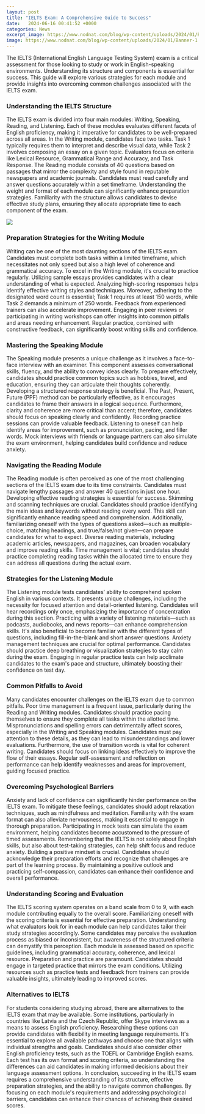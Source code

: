 ```yaml
---
layout: post
title: "IELTS Exam: A Comprehensive Guide to Success"
date:   2024-06-16 00:41:52 +0000
categories: News
excerpt_image: https://www.nodnat.com/blog/wp-content/uploads/2024/01/Banner-1.jpg
image: https://www.nodnat.com/blog/wp-content/uploads/2024/01/Banner-1.jpg
---
```


The IELTS (International English Language Testing System) exam is a critical assessment for those looking to study or work in English-speaking environments. Understanding its structure and components is essential for success. This guide will explore various strategies for each module and provide insights into overcoming common challenges associated with the IELTS exam.
### Understanding the IELTS Structure
The IELTS exam is divided into four main modules: Writing, Speaking, Reading, and Listening. Each of these modules evaluates different facets of English proficiency, making it imperative for candidates to be well-prepared across all areas. 
In the Writing module, candidates face two tasks. Task 1 typically requires them to interpret and describe visual data, while Task 2 involves composing an essay on a given topic. Evaluators focus on criteria like Lexical Resource, Grammatical Range and Accuracy, and Task Response. 
The Reading module consists of 40 questions based on passages that mirror the complexity and style found in reputable newspapers and academic journals. Candidates must read carefully and answer questions accurately within a set timeframe. 
Understanding the weight and format of each module can significantly enhance preparation strategies. Familiarity with the structure allows candidates to devise effective study plans, ensuring they allocate appropriate time to each component of the exam.

![](https://www.nodnat.com/blog/wp-content/uploads/2024/01/Banner-1.jpg)
### Preparation Strategies for the Writing Module
Writing can be one of the most daunting sections of the IELTS exam. Candidates must complete both tasks within a limited timeframe, which necessitates not only speed but also a high level of coherence and grammatical accuracy. To excel in the Writing module, it's crucial to practice regularly.
Utilizing sample essays provides candidates with a clear understanding of what is expected. Analyzing high-scoring responses helps identify effective writing styles and techniques. Moreover, adhering to the designated word count is essential; Task 1 requires at least 150 words, while Task 2 demands a minimum of 250 words. 
Feedback from experienced trainers can also accelerate improvement. Engaging in peer reviews or participating in writing workshops can offer insights into common pitfalls and areas needing enhancement. Regular practice, combined with constructive feedback, can significantly boost writing skills and confidence.
### Mastering the Speaking Module
The Speaking module presents a unique challenge as it involves a face-to-face interview with an examiner. This component assesses conversational skills, fluency, and the ability to convey ideas clearly. To prepare effectively, candidates should practice common topics such as hobbies, travel, and education, ensuring they can articulate their thoughts coherently.
Developing a structured response strategy is beneficial. The Past, Present, Future (PPF) method can be particularly effective, as it encourages candidates to frame their answers in a logical sequence. Furthermore, clarity and coherence are more critical than accent; therefore, candidates should focus on speaking clearly and confidently.
Recording practice sessions can provide valuable feedback. Listening to oneself can help identify areas for improvement, such as pronunciation, pacing, and filler words. Mock interviews with friends or language partners can also simulate the exam environment, helping candidates build confidence and reduce anxiety.
### Navigating the Reading Module
The Reading module is often perceived as one of the most challenging sections of the IELTS exam due to its time constraints. Candidates must navigate lengthy passages and answer 40 questions in just one hour. Developing effective reading strategies is essential for success.
Skimming and scanning techniques are crucial. Candidates should practice identifying the main ideas and keywords without reading every word. This skill can significantly enhance reading speed and comprehension. Additionally, familiarizing oneself with the types of questions asked—such as multiple-choice, matching headings, and true/false/not given—can prepare candidates for what to expect.
Diverse reading materials, including academic articles, newspapers, and magazines, can broaden vocabulary and improve reading skills. Time management is vital; candidates should practice completing reading tasks within the allocated time to ensure they can address all questions during the actual exam.
### Strategies for the Listening Module
The Listening module tests candidates’ ability to comprehend spoken English in various contexts. It presents unique challenges, including the necessity for focused attention and detail-oriented listening. Candidates will hear recordings only once, emphasizing the importance of concentration during this section.
Practicing with a variety of listening materials—such as podcasts, audiobooks, and news reports—can enhance comprehension skills. It's also beneficial to become familiar with the different types of questions, including fill-in-the-blank and short answer questions. 
Anxiety management techniques are crucial for optimal performance. Candidates should practice deep breathing or visualization strategies to stay calm during the exam. Engaging in regular practice tests can help acclimate candidates to the exam's pace and structure, ultimately boosting their confidence on test day.
### Common Pitfalls to Avoid
Many candidates encounter challenges on the IELTS exam due to common pitfalls. Poor time management is a frequent issue, particularly during the Reading and Writing modules. Candidates should practice pacing themselves to ensure they complete all tasks within the allotted time.
Mispronunciations and spelling errors can detrimentally affect scores, especially in the Writing and Speaking modules. Candidates must pay attention to these details, as they can lead to misunderstandings and lower evaluations. 
Furthermore, the use of transition words is vital for coherent writing. Candidates should focus on linking ideas effectively to improve the flow of their essays. Regular self-assessment and reflection on performance can help identify weaknesses and areas for improvement, guiding focused practice.
### Overcoming Psychological Barriers
Anxiety and lack of confidence can significantly hinder performance on the IELTS exam. To mitigate these feelings, candidates should adopt relaxation techniques, such as mindfulness and meditation. Familiarity with the exam format can also alleviate nervousness, making it essential to engage in thorough preparation.
Participating in mock tests can simulate the exam environment, helping candidates become accustomed to the pressure of timed assessments. Remembering that the IELTS is not solely about English skills, but also about test-taking strategies, can help shift focus and reduce anxiety.
Building a positive mindset is crucial. Candidates should acknowledge their preparation efforts and recognize that challenges are part of the learning process. By maintaining a positive outlook and practicing self-compassion, candidates can enhance their confidence and overall performance.
### Understanding Scoring and Evaluation
The IELTS scoring system operates on a band scale from 0 to 9, with each module contributing equally to the overall score. Familiarizing oneself with the scoring criteria is essential for effective preparation. Understanding what evaluators look for in each module can help candidates tailor their study strategies accordingly.
Some candidates may perceive the evaluation process as biased or inconsistent, but awareness of the structured criteria can demystify this perception. Each module is assessed based on specific guidelines, including grammatical accuracy, coherence, and lexical resource. 
Preparation and practice are paramount. Candidates should engage in targeted practice that mirrors the exam conditions. Utilizing resources such as practice tests and feedback from trainers can provide valuable insights, ultimately leading to improved scores.
### Alternatives to IELTS
For students considering studying abroad, there are alternatives to the IELTS exam that may be available. Some institutions, particularly in countries like Latvia and the Czech Republic, offer Skype interviews as a means to assess English proficiency. 
Researching these options can provide candidates with flexibility in meeting language requirements. It's essential to explore all available pathways and choose one that aligns with individual strengths and goals. 
Candidates should also consider other English proficiency tests, such as the TOEFL or Cambridge English exams. Each test has its own format and scoring criteria, so understanding the differences can aid candidates in making informed decisions about their language assessment options.
In conclusion, succeeding in the IELTS exam requires a comprehensive understanding of its structure, effective preparation strategies, and the ability to navigate common challenges. By focusing on each module's requirements and addressing psychological barriers, candidates can enhance their chances of achieving their desired scores.